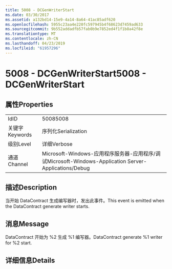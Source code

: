 ```yaml
---
title: 5008 - DCGenWriterStart
ms.date: 03/30/2017
ms.assetid: a132bd14-15e9-4a14-8a64-41ac85adf620
ms.openlocfilehash: 5955c23aa4e220fc597945b4f68623d7459ad633
ms.sourcegitcommit: 9b552addadfb57fab0b9e7852ed4f1f1b8a42f8e
ms.translationtype: MT
ms.contentlocale: zh-CN
ms.lasthandoff: 04/23/2019
ms.locfileid: "61957296"
---
```

# <a name="5008---dcgenwriterstart"></a><span data-ttu-id="59bb9-102">5008 - DCGenWriterStart</span><span class="sxs-lookup"><span data-stu-id="59bb9-102">5008 - DCGenWriterStart</span></span>
## <a name="properties"></a><span data-ttu-id="59bb9-103">属性</span><span class="sxs-lookup"><span data-stu-id="59bb9-103">Properties</span></span>  
  
|||  
|-|-|  
|<span data-ttu-id="59bb9-104">Id</span><span class="sxs-lookup"><span data-stu-id="59bb9-104">ID</span></span>|<span data-ttu-id="59bb9-105">5008</span><span class="sxs-lookup"><span data-stu-id="59bb9-105">5008</span></span>|  
|<span data-ttu-id="59bb9-106">关键字</span><span class="sxs-lookup"><span data-stu-id="59bb9-106">Keywords</span></span>|<span data-ttu-id="59bb9-107">序列化</span><span class="sxs-lookup"><span data-stu-id="59bb9-107">Serialization</span></span>|  
|<span data-ttu-id="59bb9-108">级别</span><span class="sxs-lookup"><span data-stu-id="59bb9-108">Level</span></span>|<span data-ttu-id="59bb9-109">详细</span><span class="sxs-lookup"><span data-stu-id="59bb9-109">Verbose</span></span>|  
|<span data-ttu-id="59bb9-110">通道</span><span class="sxs-lookup"><span data-stu-id="59bb9-110">Channel</span></span>|<span data-ttu-id="59bb9-111">Microsoft-Windows-应用程序服务器-应用程序/调试</span><span class="sxs-lookup"><span data-stu-id="59bb9-111">Microsoft-Windows-Application Server-Applications/Debug</span></span>|  
  
## <a name="description"></a><span data-ttu-id="59bb9-112">描述</span><span class="sxs-lookup"><span data-stu-id="59bb9-112">Description</span></span>  
 <span data-ttu-id="59bb9-113">当开始 DataContract 生成编写器时，发出此事件。</span><span class="sxs-lookup"><span data-stu-id="59bb9-113">This event is emitted when the DataContract generate writer starts.</span></span>  
  
## <a name="message"></a><span data-ttu-id="59bb9-114">消息</span><span class="sxs-lookup"><span data-stu-id="59bb9-114">Message</span></span>  
 <span data-ttu-id="59bb9-115">DataContract 开始为 %2 生成 %1 编写器。</span><span class="sxs-lookup"><span data-stu-id="59bb9-115">DataContract generate %1 writer for %2 start.</span></span>  
  
## <a name="details"></a><span data-ttu-id="59bb9-116">详细信息</span><span class="sxs-lookup"><span data-stu-id="59bb9-116">Details</span></span>

